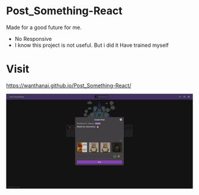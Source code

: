 # Post_Something-React
Made for a good future for me.
- No Responsive
- I know this project is not useful. But i did it Have trained myself

# Visit
https://wanthanai.github.io/Post_Something-React/


![demo-image-gif](https://github.com/wanthanai/Post_Something-React/blob/main/public/demo.png)
